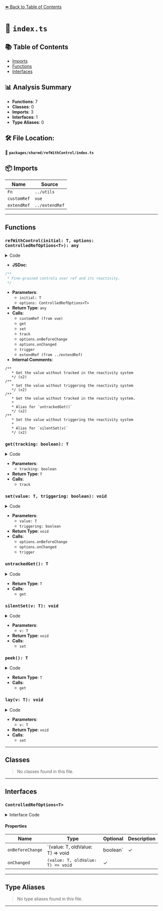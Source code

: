 [⬅️ Back to Table of Contents](../../../index.md)

# 📄 `index.ts`

## 📚 Table of Contents

- [Imports](#imports)
- [Functions](#functions)
- [Interfaces](#interfaces)

## 📊 Analysis Summary

- **Functions**: 7
- **Classes**: 0
- **Imports**: 3
- **Interfaces**: 1
- **Type Aliases**: 0

## 🛠️ File Location:
📂 **`packages/shared/refWithControl/index.ts`**

## 📦 Imports

| Name | Source |
|------|--------|
| `Fn` | `../utils` |
| `customRef` | `vue` |
| `extendRef` | `../extendRef` |


---

## Functions

### `refWithControl(initial: T, options: ControlledRefOptions<T>): any`

<details><summary>Code</summary>

```ts
export function refWithControl<T>(
  initial: T,
  options: ControlledRefOptions<T> = {},
) {
  let source = initial
  let track: Fn
  let trigger: Fn

  const ref = customRef<T>((_track, _trigger) => {
    track = _track
    trigger = _trigger

    return {
      get() {
        return get()
      },
      set(v) {
        set(v)
      },
    }
  })

  function get(tracking = true) {
    if (tracking)
      track()
    return source
  }

  function set(value: T, triggering = true) {
    if (value === source)
      return

    const old = source
    if (options.onBeforeChange?.(value, old) === false)
      return // dismissed

    source = value

    options.onChanged?.(value, old)

    if (triggering)
      trigger()
  }

  /**
   * Get the value without tracked in the reactivity system
   */
  const untrackedGet = () => get(false)
  /**
   * Set the value without triggering the reactivity system
   */
  const silentSet = (v: T) => set(v, false)

  /**
   * Get the value without tracked in the reactivity system.
   *
   * Alias for `untrackedGet()`
   */
  const peek = () => get(false)

  /**
   * Set the value without triggering the reactivity system
   *
   * Alias for `silentSet(v)`
   */
  const lay = (v: T) => set(v, false)

  return extendRef(
    ref,
    {
      get,
      set,
      untrackedGet,
      silentSet,
      peek,
      lay,
    },
    { enumerable: true },
  )
}
```
</details>

- **JSDoc**:
```ts
/**
 * Fine-grained controls over ref and its reactivity.
 */
```

- **Parameters**:
  - `initial: T`
  - `options: ControlledRefOptions<T>`
- **Return Type**: `any`
- **Calls**:
  - `customRef (from vue)`
  - `get`
  - `set`
  - `track`
  - `options.onBeforeChange`
  - `options.onChanged`
  - `trigger`
  - `extendRef (from ../extendRef)`
- **Internal Comments**:
```
/**
   * Get the value without tracked in the reactivity system
   */ (x2)
/**
   * Set the value without triggering the reactivity system
   */ (x2)
/**
   * Get the value without tracked in the reactivity system.
   *
   * Alias for `untrackedGet()`
   */ (x2)
/**
   * Set the value without triggering the reactivity system
   *
   * Alias for `silentSet(v)`
   */ (x2)
```

### `get(tracking: boolean): T`

<details><summary>Code</summary>

```ts
function get(tracking = true) {
    if (tracking)
      track()
    return source
  }
```
</details>

- **Parameters**:
  - `tracking: boolean`
- **Return Type**: `T`
- **Calls**:
  - `track`
### `set(value: T, triggering: boolean): void`

<details><summary>Code</summary>

```ts
function set(value: T, triggering = true) {
    if (value === source)
      return

    const old = source
    if (options.onBeforeChange?.(value, old) === false)
      return // dismissed

    source = value

    options.onChanged?.(value, old)

    if (triggering)
      trigger()
  }
```
</details>

- **Parameters**:
  - `value: T`
  - `triggering: boolean`
- **Return Type**: `void`
- **Calls**:
  - `options.onBeforeChange`
  - `options.onChanged`
  - `trigger`
### `untrackedGet(): T`

<details><summary>Code</summary>

```ts
() => get(false)
```
</details>

- **Return Type**: `T`
- **Calls**:
  - `get`
### `silentSet(v: T): void`

<details><summary>Code</summary>

```ts
(v: T) => set(v, false)
```
</details>

- **Parameters**:
  - `v: T`
- **Return Type**: `void`
- **Calls**:
  - `set`
### `peek(): T`

<details><summary>Code</summary>

```ts
() => get(false)
```
</details>

- **Return Type**: `T`
- **Calls**:
  - `get`
### `lay(v: T): void`

<details><summary>Code</summary>

```ts
(v: T) => set(v, false)
```
</details>

- **Parameters**:
  - `v: T`
- **Return Type**: `void`
- **Calls**:
  - `set`

---

## Classes

> No classes found in this file.


---

## Interfaces

### `ControlledRefOptions<T>`

<details><summary>Interface Code</summary>

```ts
export interface ControlledRefOptions<T> {
  /**
   * Callback function before the ref changing.
   *
   * Returning `false` to dismiss the change.
   */
  onBeforeChange?: (value: T, oldValue: T) => void | boolean

  /**
   * Callback function after the ref changed
   *
   * This happens synchronously, with less overhead compare to `watch`
   */
  onChanged?: (value: T, oldValue: T) => void
}
```
</details>

#### Properties

| Name | Type | Optional | Description |
|------|------|----------|-------------|
| `onBeforeChange` | `(value: T, oldValue: T) => void | boolean` | ✓ |  |
| `onChanged` | `(value: T, oldValue: T) => void` | ✓ |  |


---

## Type Aliases

> No type aliases found in this file.


---